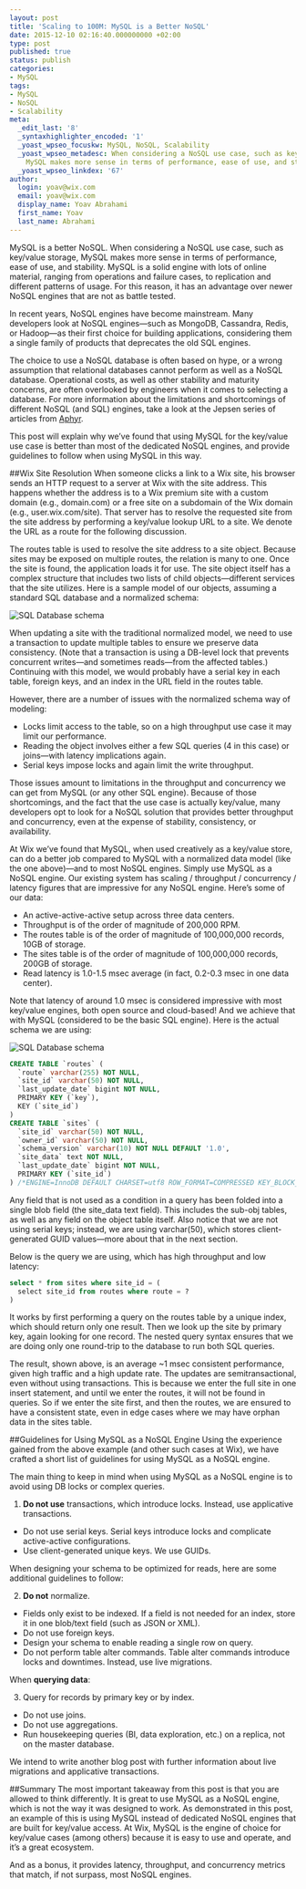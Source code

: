 ```yaml
---
layout: post
title: 'Scaling to 100M: MySQL is a Better NoSQL'
date: 2015-12-10 02:16:40.000000000 +02:00
type: post
published: true
status: publish
categories:
- MySQL
tags:
- MySQL
- NoSQL
- Scalability
meta:
  _edit_last: '8'
  _syntaxhighlighter_encoded: '1'
  _yoast_wpseo_focuskw: MySQL, NoSQL, Scalability
  _yoast_wpseo_metadesc: When considering a NoSQL use case, such as key/value storage,
    MySQL makes more sense in terms of performance, ease of use, and stability.
  _yoast_wpseo_linkdex: '67'
author:
  login: yoav@wix.com
  email: yoav@wix.com
  display_name: Yoav Abrahami
  first_name: Yoav
  last_name: Abrahami
---
```

MySQL is a better NoSQL. When considering a NoSQL use case, such as key/value storage, MySQL makes more sense in terms of performance, ease of use, and stability. MySQL is a solid engine with lots of online material, ranging from operations and failure cases, to replication and different patterns of usage. For this reason, it has an advantage over newer NoSQL engines that are not as battle tested.

In recent years, NoSQL engines have become mainstream. Many developers look at NoSQL engines—such as MongoDB, Cassandra, Redis, or Hadoop—as their first choice for building applications, considering them a single family of products that deprecates the old SQL engines. 

The choice to use a NoSQL database is often based on hype, or a wrong assumption that relational databases cannot perform as well as a NoSQL database. Operational costs, as well as other stability and maturity concerns, are often overlooked by engineers when it comes to selecting a database. For more information about the limitations and shortcomings of different NoSQL (and SQL) engines, take a look at the Jepsen series of articles from [Aphyr](https://aphyr.com/tags/jepsen).

This post will explain why we’ve found that using MySQL for the key/value use case is better than most of the dedicated NoSQL engines, and provide guidelines to follow when using MySQL in this way. 

##Wix Site Resolution
When someone clicks a link to a Wix site, his browser sends an HTTP request to a server at Wix with the site address. This happens whether the address is to a Wix premium site with a custom domain (e.g., domain.com) or a free site on a subdomain of the Wix domain (e.g., user.wix.com/site). That server has to resolve the requested site from the site address by performing a key/value lookup URL to a site. We denote the URL as a route for the following discussion.

The routes table is used to resolve the site address to a site object. Because sites may be exposed on multiple routes, the relation is many to one. Once the site is found, the application loads it for use. The site object itself has a complex structure that includes two lists of child objects—different services that the site utilizes. Here is a sample model of our objects, assuming a standard SQL database and a normalized schema:

![SQL Database schema](../images/MySQL-is-better-NoSQL/SQLDatabaseSchema1.png)

When updating a site with the traditional normalized model, we need to use a transaction to update multiple tables to ensure we preserve data consistency. (Note that a transaction is using a DB-level lock that prevents concurrent writes—and sometimes reads—from the affected tables.) Continuing with this model, we would probably have a serial key in each table, foreign keys, and an index in the URL field in the routes table. 

However, there are a number of issues with the normalized schema way of modeling: 

* Locks limit access to the table, so on a high throughput use case it may limit our performance.
* Reading the object involves either a few SQL queries (4 in this case) or joins—with latency implications again.
* Serial keys impose locks and again limit the write throughput.

Those issues amount to limitations in the throughput and concurrency we can get from MySQL (or any other SQL engine). Because of those shortcomings, and the fact that the use case is actually key/value, many developers opt to look for a NoSQL solution that provides better throughput and concurrency, even at the expense of stability, consistency, or availability. 

At Wix we’ve found that MySQL, when used creatively as a key/value store, can do a better job compared to MySQL with a normalized data model (like the one above)—and to most NoSQL engines. Simply use MySQL as a NoSQL engine. Our existing system has scaling / throughput / concurrency / latency figures that are impressive for any NoSQL engine. Here’s some of our data:

* An active-active-active setup across three data centers.
* Throughput is of the order of magnitude of 200,000 RPM.
* The routes table is of the order of magnitude of 100,000,000 records, 10GB of storage.
* The sites table is of the order of magnitude of 100,000,000 records, 200GB of storage.
* Read latency is 1.0-1.5 msec average (in fact, 0.2-0.3 msec in one data center).

Note that latency of around 1.0 msec is considered impressive with most key/value engines, both open source and cloud-based! And we achieve that with MySQL (considered to be the basic SQL engine).
Here is the actual schema we are using:

![SQL Database schema](../images/MySQL-is-better-NoSQL/SQLDatabaseSchema2.png)

```sql
CREATE TABLE `routes` (
  `route` varchar(255) NOT NULL,
  `site_id` varchar(50) NOT NULL,
  `last_update_date` bigint NOT NULL,
  PRIMARY KEY (`key`),
  KEY (`site_id`)
)
CREATE TABLE `sites` (
  `site_id` varchar(50) NOT NULL,
  `owner_id` varchar(50) NOT NULL,
  `schema_version` varchar(10) NOT NULL DEFAULT '1.0',
  `site_data` text NOT NULL,
  `last_update_date` bigint NOT NULL,
  PRIMARY KEY (`site_id`)
) /*ENGINE=InnoDB DEFAULT CHARSET=utf8 ROW_FORMAT=COMPRESSED KEY_BLOCK_SIZE=16*/;
```

Any field that is not used as a condition in a query has been folded into a single blob field (the site_data text field). This includes the sub-obj tables, as well as any field on the object table itself. Also notice that we are not using serial keys; instead, we are using varchar(50), which stores client-generated GUID values—more about that in the next section.

Below is the query we are using, which has high throughput and low latency: 

```sql
select * from sites where site_id = (
  select site_id from routes where route = ?
)
```

It works by first performing a query on the routes table by a unique index, which should return only one result. Then we look up the site by primary key, again looking for one record. The nested query syntax ensures that we are doing only one round-trip to the database to run both SQL queries.

The result, shown above, is an average ~1 msec consistent performance, given high traffic and a high update rate. The updates are semitransactional, even without using transactions. This is because we enter the full site in one insert statement, and until we enter the routes, it will not be found in queries. So if we enter the site first, and then the routes, we are ensured to have a consistent state, even in edge cases where we may have orphan data in the sites table.

##Guidelines for Using MySQL as a NoSQL Engine
Using the experience gained from the above example (and other such cases at Wix), we have crafted a short list of guidelines for using MySQL as a NoSQL engine.

The main thing to keep in mind when using MySQL as a NoSQL engine is to avoid using DB locks or complex queries. 

1. **Do not use** transactions, which introduce locks. Instead, use applicative transactions.
* Do not use serial keys. Serial keys introduce locks and complicate active-active configurations.
* Use client-generated unique keys. We use GUIDs.

When designing your schema to be optimized for reads, here are some additional guidelines to follow:

2. **Do not** normalize.
* Fields only exist to be indexed. If a field is not needed for an index, store it in one blob/text field (such as JSON or XML).
* Do not use foreign keys.
* Design your schema to enable reading a single row on query.
* Do not perform table alter commands. Table alter commands introduce locks and downtimes. Instead, use live migrations.

When **querying data**:

3. Query for records by primary key or by index.
* Do not use joins.
* Do not use aggregations.
* Run housekeeping queries (BI, data exploration, etc.) on a replica, not on the master database.

We intend to write another blog post with further information about live migrations and applicative transactions.

##Summary
The most important takeaway from this post is that you are allowed to think differently. It is great to use MySQL as a NoSQL engine, which is not the way it was designed to work. As demonstrated in this post, an example of this is using MySQL instead of dedicated NoSQL engines that are built for key/value access. At Wix, MySQL is the engine of choice for key/value cases (among others) because it is easy to use and operate, and it’s a great ecosystem.

And as a bonus, it provides latency, throughput, and concurrency metrics that match, if not surpass, most NoSQL engines.
